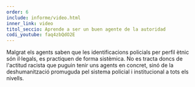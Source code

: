 ```yaml
---
order: 6
include: informe/video.html
inner_link: video
titol_seccio: Aprende a ser un buen agente de la autoridad
codi_youtube: faq4zbQdO2E
---
```


Malgrat els agents saben que les identificacions policials per perfil ètnic són il·legals, es practiquen de forma sistèmica. No es tracta doncs de l'actitud racista que puguin tenir uns agents en concret, sinó de la deshumanització promuguda pel sistema policial i institucional a tots els nivells.
